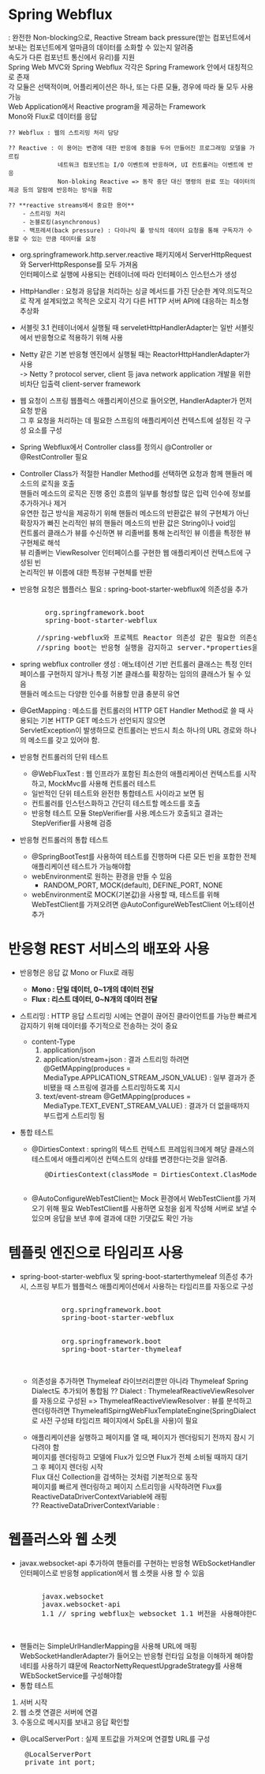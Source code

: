 # Spring Webflux  
 : 완전한 Non-blocking으로, Reactive Stream back pressure(받는 컴포넌트에서 보내는 컴포넌트에게 얼마큼의 데이터를 소화할 수 있는지 알려줌  
   속도가 다른 컴포넌트 통신에서 유리)를 지원  
   Spring Web MVC와 Spring Webflux 각각은 Spring Framework 안에서 대칭적으로 존재  
   각 모듈은 선택적이며, 어플리케이션은 하나, 또는 다른 모듈, 경우에 따라 둘 모두 사용 가능  
   Web Application에서 Reactive program을 제공하는 Framework  
   Mono와 Flux로 데이터를 응답    
  
	?? Webflux : 웹의 스트리밍 처리 담당  
	  
	?? Reactive : 이 용어는 변경에 대한 반응에 중점을 두어 만들어진 프로그래밍 모델을 가르킴  
				  네트워크 컴포넌트는 I/O 이벤트에 반응하며, UI 컨트롤러는 이벤트에 반응  
				  Non-bloking Reactive => 동작 중단 대신 명령의 완료 또는 데이터의 제공 등의 알람에 반응하는 방식을 취함  
  
	?? **reactive streams에서 중요한 용어**  
		- 스트리밍 처리  
		- 논블로킹(asynchronous)  
		- 백프레셔(back pressure) : 다이나믹 풀 방식의 데이터 요청을 통해 구독자가 수용할 수 있는 만큼 데이터를 요청  
				  
- org.springframework.http.server.reactive 패키지에서 ServerHttpRequest와 ServerHttpResponse를 모두 가져옴  
  인터페이스로 실행에 사용되는 컨테이너에 따라 인터페이스 인스턴스가 생성  
- HttpHandler : 요청과 응답을 처리하는 싱글 메서드를 가진 단순한 계약.의도적으로 작게 설계되었고 목적은 오로지 각기 다른 HTTP 서버 API에 대응하는 최소형 추상화  
- 서블릿 3.1 컨테이너에서 실행될 때 serveletHttpHandlerAdapter는 일반 서블릿에서 반응형으로 적용하기 위해 사용  
- Netty 같은 기본 반응형 엔진에서 실행될 때는 ReactorHttpHandlerAdapter가 사용  
	-> Netty ? protocol server, client 등 java network application 개발을 위한 비차단 입출력 client-server framework  
- 웹 요청이 스프링 웹플럭스 애플리케이션으로 들어오면, HandlerAdapter가 먼저 요청 받음  
  그 후 요청을 처리하는 데 필요한 스프링의 애플리케이션 컨텍스트에 설정된 각 구성 요소를 구성  
- Spring Webflux에서 Controller class를 정의시 @Controller or @RestController 필요  
- Controller Class가 적절한 Handler Method를 선택하면 요청과 함께 핸들러 메소드의 로직을 호출  
  핸들러 메소드의 로직은 진행 중인 흐름의 일부를 형성할 많은 입력 인수에 정보를 추가하거나 제거  
  유연한 접근 방식을 제공하기 위해 핸들러 메소드의 반환값은 뷰의 구현체가 아닌 확장자가 빠진 논리적인 뷰의 핸들러 메소드의 반환 값은 String이나 void임  
  컨트롤러 클래스가 뷰를 수신하면 뷰 리졸버를 통해 논리적인 뷰 이름을 특정한 뷰 구현체로 해석  
  뷰 리졸버는 ViewResolver 인터페이스를 구현한 웹 애플리케이션 컨텍스트에 구성된 빈  
  논리적인 뷰 이름에 대한 특정뷰 구현체를 반환
- 반응형 요청은 웹플러스 필요 : spring-boot-starter-webflux에 의존성을 추가
  <pre>
	  <dependency>
		<groupId>org.springframework.boot</groupId>
		<artifactId>spring-boot-starter-webflux</artifactId>
	  </dependency>
	  //spring-webflux와 프로젝트 Reactor 의존성 같은 필요한 의존성을 가져오며 반응형 실행의 기본 모듈인 네티가 포함됨
	  //spring boot는 반응형 실행을 감지하고 server.*properties을 사용해 구성함
  </pre>
- spring webflux controller 생성
	: 애노테이션 기반 컨트롤러 클래스는 특정 인터페이스를 구현하지 않거나 특정 기본 클래스를 확장하는 임의의 클래스가 될 수 있음  
	  핸들러 메소드는 다양한 인수를 허용할 만큼 충분히 유연
- @GetMapping : 메소드를 컨트롤러의 HTTP GET Handler Method로 쓸 때 사용되는 기본 HTTP GET 메소드가 선언되지 않으면   
                ServletException이 발생하므로 컨트롤러는 반드시 최소 하나의 URL 경로와 하나의 메소드를 갖고 있어야 함.

- 반응형 컨트롤러의 단위 테스트
  - @WebFluxTest : 웹 인프라가 포함된 최소한의 애플리케이션 컨텍스트를 시작하고, MockMvc를 사용해 컨트롤러 테스트
  - 일반적인 단위 테스트와 완전한 통합테스트 사이라고 보면 됨
  - 컨트롤러를 인스턴스화하고 간단히 테스트할 메소드를 호출
  - 반응형 테스트 모듈 StepVerifier를 사용.메소드가 호출되고 결과는 StepVerifier를 사용해 검증

- 반응형 컨트롤러의 통합 테스트
  - @SpringBootTest를 사용하여 테스트를 진행하며 다른 모든 빈을 포함한 전체 애플리케이션 테스트가 가능해야함
  - webEnvironment로 원하는 환경을 만들 수 있음
    - RANDOM_PORT, MOCK(default), DEFINE_PORT, NONE
  - webEnvironment로 MOCK(기본값)을 사용할 때, 테스트를 위해 WebTestClient를 가져오려면 @AutoConfigureWebTestClient 어노테이션 추가
	
	
# 반응형 REST 서비스의 배포와 사용
- 반응형은 응답 값 Mono or Flux로 래핑
	- **Mono : 단일 데이터, 0~1개의 데이터 전달**
	- **Flux : 리스트 데이터, 0~N개의 데이터 전달**
- 스트리밍 : HTTP 응답 스트리밍 시에는 연결이 끊어진 클라이언트를 가능한 빠르게 감지하기 위해 데이터를 주기적으로 전송하는 것이 중요
	- content-Type
		1. application/json
		2. application/stream+json : 결과 스트리밍 하려면
			@GetMApping(produces = MediaType.APPLICATION_STREAM_JSON_VALUE) : 일부 결과가 준비됐을 때 스프링에 결과를 스트리밍하도록 지시
		3. text/event-stream
			@GetMApping(produces = MediaType.TEXT_EVENT_STREAM_VALUE) : 결과가 더 없을때까지 부드럽게 스트리밍 됨

- 통합 테스트
	- @DirtiesContext : spring의 텍스트 컨텍스트 프레임워크에게 해당 클래스의 테스트에서 애플리케이션 컨텍스트의 상태를 변경한다는것을 알려줌.
	<pre>
		@DirtiesContext(classMode = DirtiesContext.ClasMode.AFTER_EACH_TEST_METHOD)
	</pre>
	- @AutoConfigureWebTestClient는 Mock 환경에서 WebTestClient를 가져오기 위해 필요
	  WebTestClient를 사용하면 요청을 쉽게 작성해 서버로 보낼 수 있으며 응답을 보낸 후에 결과에 대한 기댓값도 확인 가능

# 템플릿 엔진으로 타임리프 사용
- spring-boot-starter-webflux 및 spring-boot-starterthymeleaf 의존성 추가 시, 스프링 부트가 웹플럭스 애플리케이션에서 사용하는 타임리프를 자동으로 구성
	<pre>
		<dependency>
			<groupId>org.springframework.boot</groupId>
			<artifactId>spring-boot-starter-webflux</artifactId>
		</dependency>
		<dependency>
			<groupId>org.springframework.boot</groupId>
			<artifactId>spring-boot-starter-thymeleaf</artifactId>
		</dependency>
	</pre>
	
	- 의존성을 추가하면 Thymeleaf 라이브러리뿐만 아니라 Thymeleaf Spring Dialect도 추가되어 통합됨
	   ?? Dialect : 
	ThymeleafReactiveViewResolver를 자동으로 구성된
	  => ThymeleafReactiveViewResolver : 뷰를 분석하고 렌더링하려면 ThymeleafISpirngWebFluxTemplateEngine(SpringDialect로 사전 구성돼 타임리프 페이지에서 SpEL을 사용)이 필요
	
	
	- 애플리케이션을 실행하고 페이지를 열 때, 페이지가 렌더링되기 전까지 잠시 기다려야 함  
	  페이지를 렌더링하고 모델에 Flux가 있으면 Flux가 전체 소비될 때까지 대기  
	  그 후 페이지 렌더링 시작  
	  Flux 대신 Collection을 검색하는 것처럼 기본적으로 동작  
	  페이지를 빠르게 렌더링하고 페이지 스트리밍을 시작하려면 Flux를 ReactiveDataDriverContextVariable에 래핑  	
	  ?? ReactiveDataDriverContextVariable : 
	
# 웹플러스와 웹 소켓
- javax.websocket-api 추가하여 핸들러를 구현하는 반응형 WEbSocketHandler 인터페이스로 반응형 application에서 웹 소켓을 사용 할 수 있음
 <pre>
	<dependency>
		<groupId>javax.websocket</groupId>
		<artifactId>javax.websocket-api</artifactId>
		<version>1.1</version> // spring webflux는 websocket 1.1 버전을 사용해야한다
	</dependency>
 </pre>
- 핸들러는 SimpleUrlHandlerMapping을 사용해 URL에 매핑  
   WebSocketHandlerAdapter가 들어오는 반응형 런타임 요청을 이해하게 해야함  
   네티를 사용하기 떄문에 ReactorNettyRequestUpgradeStrategy를 사용해 WEbSocketService를 구성해야함  
- 통합 테스트
 1. 서버 시작
 2. 웹 소켓 연결은 서버에 연결
 3. 수동으로 메시지를 보내고 응답 확인할
 
- @LocalServerPort : 실제 포트값을 가져오며 연결할 URL를 구성
 <pre>
	@LocalServerPort
	private int port;
 </pre>
